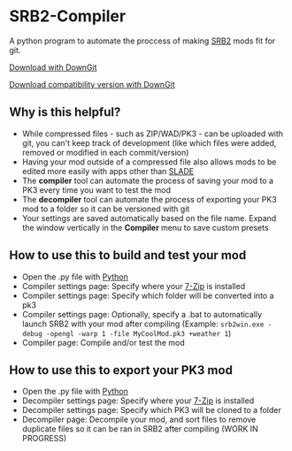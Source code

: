 # SRB2-Compiler
A python program to automate the proccess of making [SRB2](https://www.srb2.org/) mods fit for git.

[Download with DownGit](https://minhaskamal.github.io/DownGit/#/home?url=https://github.com/felixLumyni/SRB2-compiler/blob/main/_SRB2Compiler.py)

[Download compatibility version with DownGit](https://minhaskamal.github.io/DownGit/#/home?url=https://github.com/felixLumyni/SRB2-compiler/blob/main/_SRB2CompilerUgly.py)

## Why is this helpful?
- While compressed files - such as ZIP/WAD/PK3 - can be uploaded with git, you can't keep track of development (like which files were added, removed or modified in each commit/version)
- Having your mod outside of a compressed file also allows mods to be edited more easily with apps other than [SLADE](https://github.com/sirjuddington/SLADE)
- The **compiler** tool can automate the process of saving your mod to a PK3 every time you want to test the mod
- The **decompiler** tool can automate the process of exporting your PK3 mod to a folder so it can be versioned with git
- Your settings are saved automatically based on the file name. Expand the window vertically in the **Compiler** menu to save custom presets

## How to use this to build and test your mod
- Open the .py file with [Python](https://www.python.org/)
- Compiler settings page: Specify where your [7-Zip](https://www.7-zip.org/) is installed
- Compiler settings page: Specify which folder will be converted into a pk3
- Compiler settings page: Optionally, specify a .bat to automatically launch SRB2 with your mod after compiling (Example: ``srb2win.exe -debug -opengl -warp 1 -file MyCoolMod.pk3 +weather 1``)
- Compiler page: Compile and/or test the mod

## How to use this to export your PK3 mod
- Open the .py file with [Python](https://www.python.org/)
- Decompiler settings page: Specify where your [7-Zip](https://www.7-zip.org/) is installed
- Decompiler settings page: Specify which PK3 will be cloned to a folder
- Decompiler page: Decompile your mod, and sort files to remove duplicate files so it can be ran in SRB2 after compiling (WORK IN PROGRESS)
